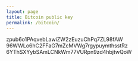 ```yaml
---
layout: page
title: Bitcoin public key
permalink: /bitcoin/
---
```



zpub6o1PAqvebLawiZW2zEuzuChPq7ZL98fAW
96WWLo6hC2FFaG7mZcMVWg7rgypuymthsstRz
6YThSXYybSAmLCNkWm77VURpn9zd4hbjtwQoW
